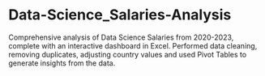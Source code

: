 # Data-Science_Salaries-Analysis
Comprehensive analysis of Data Science Salaries from 2020-2023, complete with an interactive dashboard in Excel. Performed data cleaning, removing duplicates, adjusting country values and used Pivot Tables to generate insights from the data.
